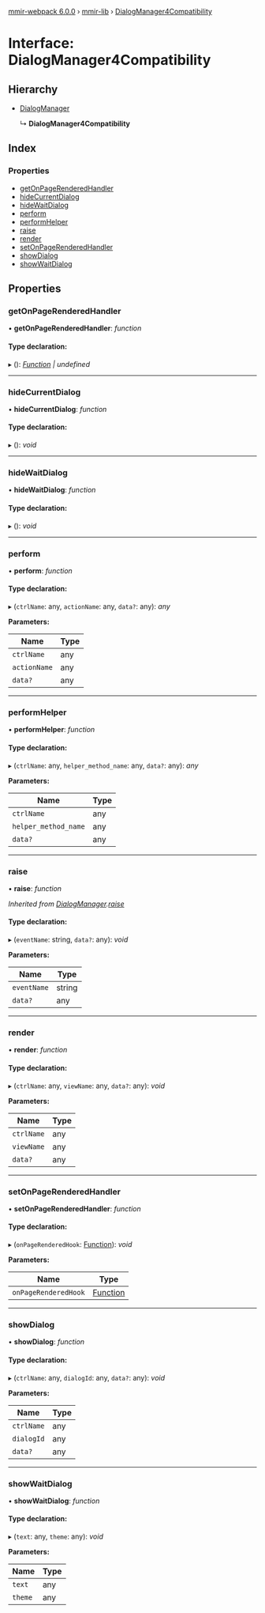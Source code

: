[mmir-webpack 6.0.0](../README.md) › [mmir-lib](../modules/mmir_lib.md) › [DialogManager4Compatibility](mmir_lib.dialogmanager4compatibility.md)

# Interface: DialogManager4Compatibility

## Hierarchy

* [DialogManager](mmir_lib.dialogmanager.md)

  ↳ **DialogManager4Compatibility**

## Index

### Properties

* [getOnPageRenderedHandler](mmir_lib.dialogmanager4compatibility.md#getonpagerenderedhandler)
* [hideCurrentDialog](mmir_lib.dialogmanager4compatibility.md#hidecurrentdialog)
* [hideWaitDialog](mmir_lib.dialogmanager4compatibility.md#hidewaitdialog)
* [perform](mmir_lib.dialogmanager4compatibility.md#perform)
* [performHelper](mmir_lib.dialogmanager4compatibility.md#performhelper)
* [raise](mmir_lib.dialogmanager4compatibility.md#raise)
* [render](mmir_lib.dialogmanager4compatibility.md#render)
* [setOnPageRenderedHandler](mmir_lib.dialogmanager4compatibility.md#setonpagerenderedhandler)
* [showDialog](mmir_lib.dialogmanager4compatibility.md#showdialog)
* [showWaitDialog](mmir_lib.dialogmanager4compatibility.md#showwaitdialog)

## Properties

###  getOnPageRenderedHandler

• **getOnPageRenderedHandler**: *function*

#### Type declaration:

▸ (): *[Function](mmir_lib.requirejs.md#function) | undefined*

___

###  hideCurrentDialog

• **hideCurrentDialog**: *function*

#### Type declaration:

▸ (): *void*

___

###  hideWaitDialog

• **hideWaitDialog**: *function*

#### Type declaration:

▸ (): *void*

___

###  perform

• **perform**: *function*

#### Type declaration:

▸ (`ctrlName`: any, `actionName`: any, `data?`: any): *any*

**Parameters:**

Name | Type |
------ | ------ |
`ctrlName` | any |
`actionName` | any |
`data?` | any |

___

###  performHelper

• **performHelper**: *function*

#### Type declaration:

▸ (`ctrlName`: any, `helper_method_name`: any, `data?`: any): *any*

**Parameters:**

Name | Type |
------ | ------ |
`ctrlName` | any |
`helper_method_name` | any |
`data?` | any |

___

###  raise

• **raise**: *function*

*Inherited from [DialogManager](mmir_lib.dialogmanager.md).[raise](mmir_lib.dialogmanager.md#raise)*

#### Type declaration:

▸ (`eventName`: string, `data?`: any): *void*

**Parameters:**

Name | Type |
------ | ------ |
`eventName` | string |
`data?` | any |

___

###  render

• **render**: *function*

#### Type declaration:

▸ (`ctrlName`: any, `viewName`: any, `data?`: any): *void*

**Parameters:**

Name | Type |
------ | ------ |
`ctrlName` | any |
`viewName` | any |
`data?` | any |

___

###  setOnPageRenderedHandler

• **setOnPageRenderedHandler**: *function*

#### Type declaration:

▸ (`onPageRenderedHook`: [Function](mmir_lib.requirejs.md#function)): *void*

**Parameters:**

Name | Type |
------ | ------ |
`onPageRenderedHook` | [Function](mmir_lib.requirejs.md#function) |

___

###  showDialog

• **showDialog**: *function*

#### Type declaration:

▸ (`ctrlName`: any, `dialogId`: any, `data?`: any): *void*

**Parameters:**

Name | Type |
------ | ------ |
`ctrlName` | any |
`dialogId` | any |
`data?` | any |

___

###  showWaitDialog

• **showWaitDialog**: *function*

#### Type declaration:

▸ (`text`: any, `theme`: any): *void*

**Parameters:**

Name | Type |
------ | ------ |
`text` | any |
`theme` | any |
